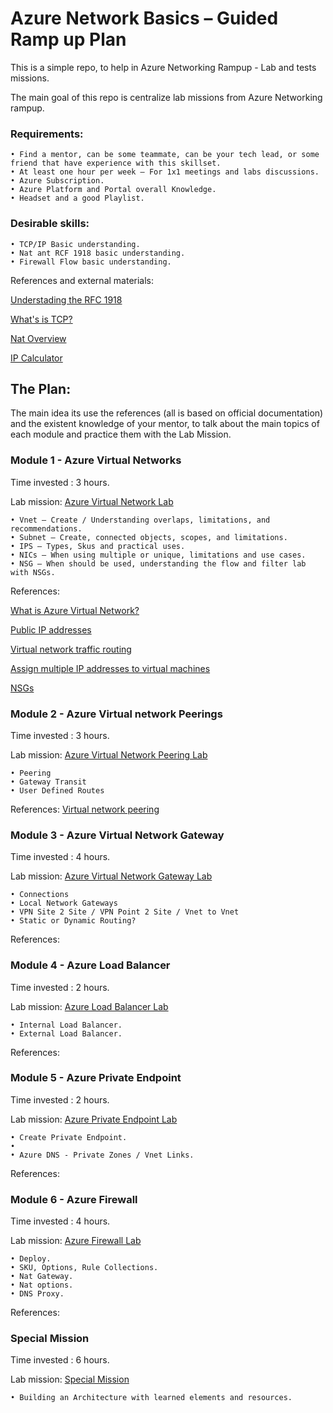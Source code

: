 # Azure Network Basics – Guided Ramp up Plan

This is a simple repo, to help in Azure Networking Rampup - Lab and tests missions. 

The main goal of this repo is centralize lab missions from Azure Networking rampup. 

### Requirements: 
    • Find a mentor, can be some teammate, can be your tech lead, or some friend that have experience with this skillset.
    • At least one hour per week – For 1x1 meetings and labs discussions. 
    • Azure Subscription. 
    • Azure Platform and Portal overall Knowledge.
    • Headset and a good Playlist. 
    
### Desirable skills: 
    • TCP/IP Basic understanding. 
    • Nat ant RCF 1918 basic understanding. 
    • Firewall Flow basic understanding. 

References and external materials:

[Understading the RFC 1918](https://www.youtube.com/watch?v=WctFEaaWCMg)

[What's is TCP?](https://www.youtube.com/watch?v=CRdL1PcherM)

[Nat Overview](https://www.youtube.com/watch?v=wg8Hosr20yw)

[IP Calculator](https://jodies.de/ipcalc)

## The Plan:

The main idea its use the references (all is based on official documentation) and the existent knowledge of your mentor, to talk about the main topics of each module and practice them with the Lab Mission. 

### Module 1 - Azure Virtual Networks

Time invested : 3 hours.

Lab mission: [Azure Virtual Network Lab](AzureVirtualNetworks-LabMission/)
   
    • Vnet – Create / Understanding overlaps, limitations, and recommendations. 
    • Subnet – Create, connected objects, scopes, and limitations.
    • IPS – Types, Skus and practical uses. 
    • NICs – When using multiple or unique, limitations and use cases. 
    • NSG – When should be used, understanding the flow and filter lab with NSGs. 
      
References:

[What is Azure Virtual Network?](https://learn.microsoft.com/en-us/azure/virtual-network/virtual-networks-overview)

[Public IP addresses](https://learn.microsoft.com/en-us/azure/virtual-network/ip-services/public-ip-addresses)

[Virtual network traffic routing](https://learn.microsoft.com/en-us/azure/virtual-network/virtual-networks-udr-overview)

[Assign multiple IP addresses to virtual machines](https://learn.microsoft.com/en-us/azure/virtual-network/ip-services/virtual-network-multiple-ip-addresses-portal)

[NSGs](https://learn.microsoft.com/en-us/azure/virtual-network/network-security-groups-overview)


### Module 2 - Azure Virtual network Peerings

Time invested : 3 hours.

Lab mission: [Azure Virtual Network Peering Lab](VirtualNetworkPeerings-LabMission/)
    
    • Peering
    • Gateway Transit 
    • User Defined Routes 

References:
[Virtual network peering](https://learn.microsoft.com/en-us/azure/virtual-network/virtual-network-peering-overview)

### Module 3 - Azure Virtual Network Gateway

Time invested : 4 hours.

Lab mission: [Azure Virtual Network Gateway Lab](VNG-LabMission/)
    
    • Connections
    • Local Network Gateways
    • VPN Site 2 Site / VPN Point 2 Site / Vnet to Vnet 
    • Static or Dynamic Routing?

References:


### Module 4 - Azure Load Balancer

Time invested : 2 hours.

Lab mission: [Azure Load Balancer Lab](ALB-LabMission/)

    • Internal Load Balancer. 
    • External Load Balancer.  
    
References:


### Module 5 - Azure Private Endpoint

Time invested : 2 hours.

Lab mission: [Azure Private Endpoint Lab](PrivateEndpoint-LabMission/)

    • Create Private Endpoint. 
    • 
    • Azure DNS - Private Zones / Vnet Links.
    
References:


### Module 6 - Azure Firewall 

Time invested : 4 hours.

Lab mission: [Azure Firewall Lab](AZFW-LabMission/)
    
    • Deploy. 
    • SKU, Options, Rule Collections. 
    • Nat Gateway. 
    • Nat options. 
    • DNS Proxy. 

References:


### Special Mission

Time invested : 6 hours.

Lab mission: [Special Mission](SpecialMission/)

    • Building an Architecture with learned elements and resources.



